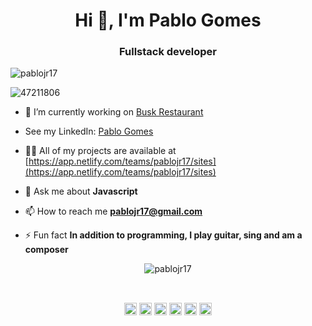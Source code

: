 <h1 align="center">Hi 👋, I'm Pablo Gomes</h1>
<h3 align="center">Fullstack developer</h3>
<p align="left"> <img src="https://komarev.com/ghpvc/?username=pablojr17" alt="pablojr17" /> </p>

![47211806](https://user-images.githubusercontent.com/47211806/93653024-83adeb00-f9ed-11ea-89af-ea4e6112d468.jpeg)

- 🔭 I’m currently working on [Busk Restaurant](https://github.com/pablojr17/BuskRestaurant)
- See my LinkedIn: [Pablo Gomes](https://www.linkedin.com/in/pablo-r-gomes/)

- 👨‍💻 All of my projects are available at [https://app.netlify.com/teams/pablojr17/sites](https://app.netlify.com/teams/pablojr17/sites)

- 💬 Ask me about **Javascript**

- 📫 How to reach me **pablojr17@gmail.com**

- ⚡ Fun fact **In addition to programming, I play guitar, sing and am a composer**


<p align="center">
  <img src="https://github-readme-stats.vercel.app/api?username=pablojr17&show_icons=true" alt="pablojr17" />
</p>
</br>

<p align="center">
<a href="https://twitter.com/josepablojr" target="blank"><img align="center" src="https://cdn.jsdelivr.net/npm/simple-icons@3.0.1/icons/twitter.svg" alt="josepablojr" height="20" width="20" /></a>
<a href="https://linkedin.com/in/pablo-r-gomes" target="blank"><img align="center" src="https://cdn.jsdelivr.net/npm/simple-icons@3.0.1/icons/linkedin.svg" alt="pablo-r-gomes" height="20" width="20" /></a>
<a href="https://stackoverflow.com/https://pt.stackoverflow.com/users/167102/pablo-jos%c3%a9" target="blank"><img align="center" src="https://cdn.jsdelivr.net/npm/simple-icons@3.0.1/icons/stackoverflow.svg" alt="https://pt.stackoverflow.com/users/167102/pablo-jos%c3%a9" height="20" width="20" /></a>
<a href="https://fb.com/pablo.joserocha.7/" target="blank"><img align="center" src="https://cdn.jsdelivr.net/npm/simple-icons@3.0.1/icons/facebook.svg" alt="pablo.joserocha.7/" height="20" width="20" /></a>
<a href="https://instagram.com/pablo.r.gomes" target="blank"><img align="center" src="https://cdn.jsdelivr.net/npm/simple-icons@3.0.1/icons/instagram.svg" alt="pablo.r.gomes" height="20" width="20" /></a>
<a href="https://www.youtube.com/c/https://www.youtube.com/channel/ucrtsxqkmfh7cnxmvv1vpiyg?view_as=subscriber" target="blank"><img align="center" src="https://cdn.jsdelivr.net/npm/simple-icons@3.0.1/icons/youtube.svg" alt="https://www.youtube.com/channel/ucrtsxqkmfh7cnxmvv1vpiyg?view_as=subscriber" height="20" width="20" /></a>
</p>

